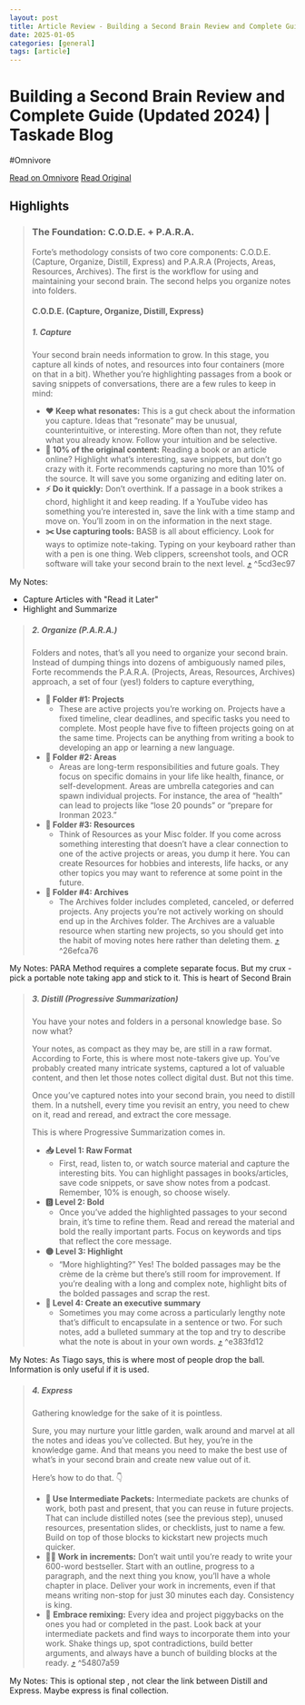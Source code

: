 ```yaml
---
layout: post
title: Article Review - Building a Second Brain Review and Complete Guide (Updated 2024) - Taskade Blog
date: 2025-01-05
categories: [general]
tags: [article]
---
```


# Building a Second Brain Review and Complete Guide (Updated 2024) | Taskade Blog
#Omnivore

[Read on Omnivore](https://omnivore.app/me/building-a-second-brain-review-and-complete-guide-updated-2024-t-18d5b698db3)
[Read Original](https://www.taskade.com/blog/building-a-second-brain-review/)

## Highlights

> ### **The Foundation: C.O.D.E. + P.A.R.A.**
> 
> Forte’s methodology consists of two core components: C.O.D.E. (Capture, Organize, Distill, Express) and P.A.R.A (Projects, Areas, Resources, Archives). The first is the workflow for using and maintaining your second brain. The second helps you organize notes into folders.
> 
> #### **C.O.D.E. (Capture, Organize, Distill, Express)**
> 
> ##### 1\. **Capture**
> 
> Your second brain needs information to grow. In this stage, you capture all kinds of notes, and resources into four containers (more on that in a bit). Whether you’re highlighting passages from a book or saving snippets of conversations, there are a few rules to keep in mind:
> 
> * **❤️ Keep what resonates:** This is a gut check about the information you capture. Ideas that “resonate” may be unusual, counterintuitive, or interesting. More often than not, they refute what you already know. Follow your intuition and be selective.
> * **🍰 10% of the original content:** Reading a book or an article online? Highlight what’s interesting, save snippets, but don’t go crazy with it. Forte recommends capturing no more than 10% of the source. It will save you some organizing and editing later on.
> * **⚡ Do it quickly:** Don’t overthink. If a passage in a book strikes a chord, highlight it and keep reading. If a YouTube video has something you’re interested in, save the link with a time stamp and move on. You’ll zoom in on the information in the next stage.
> * **✂️ Use capturing tools:** BASB is all about efficiency. Look for ways to optimize note-taking. Typing on your keyboard rather than with a pen is one thing. Web clippers, screenshot tools, and OCR software will take your second brain to the next level. [⤴️](https://omnivore.app/me/building-a-second-brain-review-and-complete-guide-updated-2024-t-18d5b698db3#5cd3ec97-688a-4494-9c73-e83746326741)  ^5cd3ec97

My Notes:
- Capture Articles with "Read it Later"
- Highlight and Summarize

> ##### 2\. **Organize (P.A.R.A.)**
> 
> Folders and notes, that’s all you need to organize your second brain. Instead of dumping things into dozens of ambiguously named piles, Forte recommends the P.A.R.A. (Projects, Areas, Resources, Archives) approach, a set of four (yes!) folders to capture everything,
> 
> * **📂 Folder #1: Projects**  
>    * These are active projects you’re working on. Projects have a fixed timeline, clear deadlines, and specific tasks you need to complete. Most people have five to fifteen projects going on at the same time. Projects can be anything from writing a book to developing an app or learning a new language.
> * **📂 Folder #2: Areas**  
>    * Areas are long-term responsibilities and future goals. They focus on specific domains in your life like health, finance, or self-development. Areas are umbrella categories and can spawn individual projects. For instance, the area of “health” can lead to projects like “lose 20 pounds” or “prepare for Ironman 2023.”
> * **📂 Folder #3: Resources**  
>    * Think of Resources as your Misc folder. If you come across something interesting that doesn’t have a clear connection to one of the active projects or areas, you dump it here. You can create Resources for hobbies and interests, life hacks, or any other topics you may want to reference at some point in the future.
> * **📂 Folder #4: Archives**  
>    * The Archives folder includes completed, canceled, or deferred projects. Any projects you’re not actively working on should end up in the Archives folder. The Archives are a valuable resource when starting new projects, so you should get into the habit of moving notes here rather than deleting them. [⤴️](https://omnivore.app/me/building-a-second-brain-review-and-complete-guide-updated-2024-t-18d5b698db3#26efca76-d67b-48d3-b796-ce195fc4cd94)  ^26efca76

My Notes: PARA Method requires a complete separate focus. But my crux - pick a portable note taking app and stick to it. This is heart of Second Brain

> ##### 3\. **Distill (Progressive Summarization)**
> 
> You have your notes and folders in a personal knowledge base. So now what? 
> 
> Your notes, as compact as they may be, are still in a raw format. According to Forte, this is where most note-takers give up. You’ve probably created many intricate systems, captured a lot of valuable content, and then let those notes collect digital dust. But not this time.
> 
> Once you’ve captured notes into your second brain, you need to distill them. In a nutshell, every time you revisit an entry, you need to chew on it, read and reread, and extract the core message. 
> 
> This is where Progressive Summarization comes in.
> 
> * **📥 Level 1: Raw Format**  
>    * First, read, listen to, or watch source material and capture the interesting bits. You can highlight passages in books/articles, save code snippets, or save show notes from a podcast. Remember, 10% is enough, so choose wisely.
> * **🅱️ Level 2: Bold**  
>    * Once you’ve added the highlighted passages to your second brain, it’s time to refine them. Read and reread the material and bold the really important parts. Focus on keywords and tips that reflect the core message.
> * **🟡 Level 3: Highlight**  
>    * “More highlighting?” Yes! The bolded passages may be the crème de la crème but there’s still room for improvement. If you’re dealing with a long and complex note, highlight bits of the bolded passages and scrap the rest.
> * **📝 Level 4: Create an executive summary**  
>    * Sometimes you may come across a particularly lengthy note that’s difficult to encapsulate in a sentence or two. For such notes, add a bulleted summary at the top and try to describe what the note is about in your own words. [⤴️](https://omnivore.app/me/building-a-second-brain-review-and-complete-guide-updated-2024-t-18d5b698db3#e383fd12-2932-49ad-8f77-b5ca8432f209)  ^e383fd12

My Notes: As Tiago says, this is where most of people drop the ball. Information is only useful if it is used. 

> ##### 4\. **Express**
> 
> Gathering knowledge for the sake of it is pointless. 
> 
> Sure, you may nurture your little garden, walk around and marvel at all the notes and ideas you’ve collected. But hey, you’re in the knowledge game. And that means you need to make the best use of what’s in your second brain and create new value out of it.
> 
> Here’s how to do that. 👇
> 
> * **🧱 Use Intermediate Packets:** Intermediate packets are chunks of work, both past and present, that you can reuse in future projects. That can include distilled notes (see the previous step), unused resources, presentation slides, or checklists, just to name a few. Build on top of those blocks to kickstart new projects much quicker.
> * **🏃‍♂️ Work in increments:** Don’t wait until you’re ready to write your 600-word bestseller. Start with an outline, progress to a paragraph, and the next thing you know, you’ll have a whole chapter in place. Deliver your work in increments, even if that means writing non-stop for just 30 minutes each day. Consistency is king.
> * 🤹 **Embrace remixing:** Every idea and project piggybacks on the ones you had or completed in the past. Look back at your intermediate packets and find ways to incorporate them into your work. Shake things up, spot contradictions, build better arguments, and always have a bunch of building blocks at the ready. [⤴️](https://omnivore.app/me/building-a-second-brain-review-and-complete-guide-updated-2024-t-18d5b698db3#54807a59-0101-4b08-8664-1ede32d2ae7e)  ^54807a59

My Notes: This is optional step , not clear the link between Distill and Express. Maybe express is final collection.